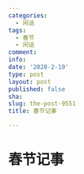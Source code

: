 ```yaml
---
categories:
  - 闲话
tags:
  - 春节
  - 闲话
comment: 
info: 
date: '2020-2-10'
type: post
layout: post
published: false
sha: 
slug: the-post-9551
title: 春节记事

---
```

# 春节记事 # 
